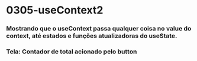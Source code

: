 # 0305-useContext2
### Mostrando que o useContext passa qualquer coisa no value do context, até estados e funções atualizadoras do useState.
### Tela: Contador de total acionado pelo button
